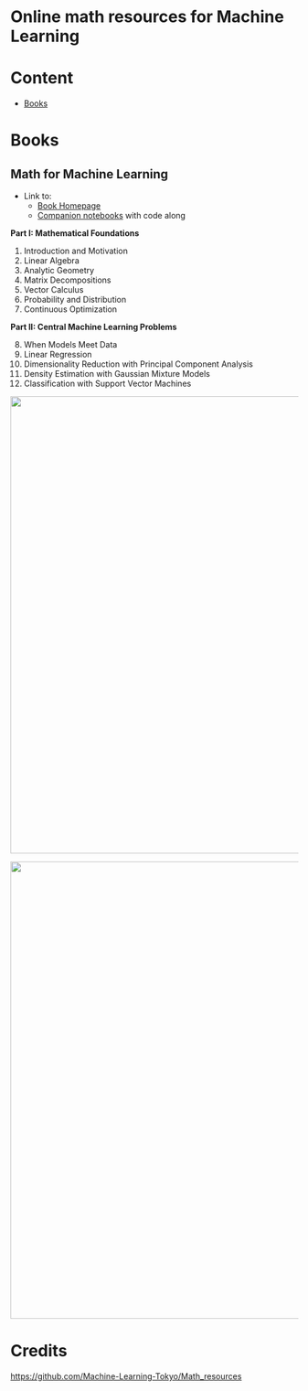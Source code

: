 # Online math resources for Machine Learning

# Content

- [Books](#books)

# Books

## Math for Machine Learning

- Link to:
  - [Book Homepage](https://mml-book.github.io/)
  - [Companion notebooks](https://github.com/vbartle/MML-Companion) with code along

**Part I: Mathematical Foundations**

1. Introduction and Motivation
2. Linear Algebra
3. Analytic Geometry
4. Matrix Decompositions
5. Vector Calculus
6. Probability and Distribution
7. Continuous Optimization

**Part II: Central Machine Learning Problems**

8. When Models Meet Data
9. Linear Regression
10. Dimensionality Reduction with Principal Component Analysis
11. Density Estimation with Gaussian Mixture Models
12. Classification with Support Vector Machines

[<p align="center"><img src="https://github.com/Machine-Learning-Tokyo/Math_resources/blob/master/images/ml_math.png?raw=true" width="800"></p>](https://mml-book.github.io/)

[<p align="center"><img src="https://machinelearningtokyo.com/wp-content/uploads/2019/11/mlt-math-reading-sessions-e38282e3818fe38282e3818fe4bc9a-1.png" width="800"></p>](https://mml-book.github.io/)

# Credits

https://github.com/Machine-Learning-Tokyo/Math_resources

